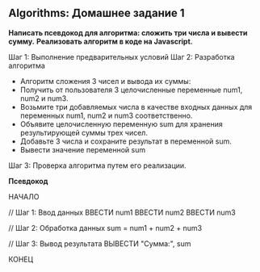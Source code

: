 ## Algorithms: Домашнее задание 1

**Написать псевдокод для алгоритма: сложить три числа и вывести сумму.**
**Реализовать алгоритм в коде на Javascript.**

Шаг 1: Выполнение предварительных условий
Шаг 2: Разработка алгоритма

- Алгоритм сложения 3 чисел и вывода их суммы:
- Получить от пользователя 3 целочисленные переменные num1, num2 и num3.
- Возьмите три добавляемых числа в качестве входных данных для переменных num1, num2 и num3 соответственно.
- Объявите целочисленную переменную sum для хранения результирующей суммы трех чисел.
- Добавьте 3 числа и сохраните результат в переменной sum.
- Вывести значение переменной sum

Шаг 3: Проверка алгоритма путем его реализации.


**Псевдокод**

НАЧАЛО

  // Шаг 1: Ввод данных
    ВВЕСТИ num1
    ВВЕСТИ num2
    ВВЕСТИ num3

  // Шаг 2: Обработка данных
    sum = num1 + num2 + num3

  // Шаг 3: Вывод результата
    ВЫВЕСТИ "Сумма:", sum

КОНЕЦ